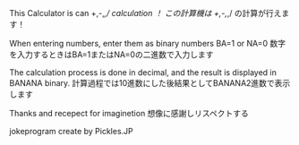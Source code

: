 This Calculator is can +,-,*,/ calculation ！
この計算機は +,-,*,/ の計算が行えます！

When entering numbers, enter them as binary numbers BA=1 or NA=0
数字を入力するときはBA=1またはNA=0の二進数で入力します

The calculation process is done in decimal, and the result is displayed in BANANA binary.
計算過程では10進数にした後結果としてBANANA2進数で表示します

Thanks and recepect for imaginetion
想像に感謝しリスペクトする

jokeprogram create by Pickles.JP
